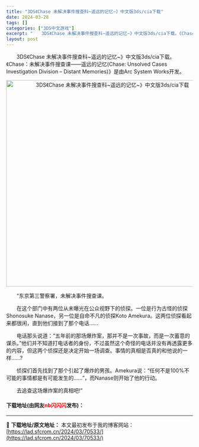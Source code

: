 ```yaml
---
title: "3DS《Chase 未解决事件搜查科~遥远的记忆~》中文版3ds/cia下载"
date: 2024-03-28
tags: []
categories: ["3DS中文游戏"]
excerpt: "　　3DS《Chase 未解决事件搜查科~遥远的记忆~》中文版3ds/cia下载。《Chase：未解决事件搜查课&mdash;&mdash;遥远的记忆(Chase: Unsolved Cases Investigation Division &ndash; Distant Memories)》是由A&hellip;"
layout: post
---
```


 <p>　　3DS《Chase 未解决事件搜查科~遥远的记忆~》中文版3ds/cia下载。《Chase：未解决事件搜查课&mdash;&mdash;遥远的记忆(Chase: Unsolved Cases Investigation Division &ndash; Distant Memories)》是由Arc System Works开发。</p> <p align="center"><img align="" border="0" src="https://lad.sfcrom.cn/wp-content/uploads/2024/03/20240328_660547ffdc4bd.png" width="558" alt="3DS《Chase 未解决事件搜查科~遥远的记忆~》中文版3ds/cia下载" /></p> <p>　　&ldquo;东京第三警察署，未解决事件搜查课。</p> <p>　　在这个部门中有两位从未曝光在公众视野下的侦探。一位是行为古怪的侦探Shonosuke Nanase，另一位是自命不凡的侦探Koto Amekura。这两位侦探看起来都很闲，直到他们接到了那个电话&hellip;&hellip;</p> <p>　　电话那头说道：&ldquo;五年前的那场爆炸案，那并不是一次事故，而是一次蓄意的谋杀。&rdquo;他们并不知道打电话者的身份，不过虽然这个奇怪的电话并没有再透露更多的内容，但这两个侦探还是决定开始一场调查。事情的真相是否真的和他说的一样&hellip;&hellip;?</p> <p>　　侦探们首先找到了那个引起了爆炸的男孩。Amekura说：&ldquo;任何不是100%不可能的事情都是有可能发生的&hellip;&hellip;&rdquo;，而Nanase则开始了他的行动。</p> <p>　　去追查这场爆炸案的真相吧!&rdquo;</p> <p><h4>下载地址(由网友<font color="red">nb闪闪闪</font>发布)：</h4></p> 

---
📖 **下载地址/原文地址：** 本文最初发布于我的博客网站：[https://lad.sfcrom.cn/2024/03/70533/](https://lad.sfcrom.cn/2024/03/70533/)
